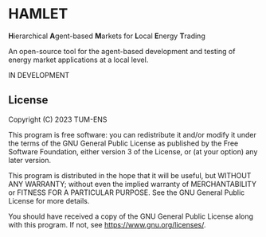 HAMLET
=======

**H**ierarchical **A**gent-based **M**arkets for **L**ocal **E**nergy **T**rading

An open-source tool for the agent-based development and testing of energy market applications at a local level.

IN DEVELOPMENT

## License

Copyright (C) 2023 TUM-ENS

This program is free software: you can redistribute it and/or modify
it under the terms of the GNU General Public License as published by
the Free Software Foundation, either version 3 of the License, or
(at your option) any later version.

This program is distributed in the hope that it will be useful,
but WITHOUT ANY WARRANTY; without even the implied warranty of
MERCHANTABILITY or FITNESS FOR A PARTICULAR PURPOSE.  See the
GNU General Public License for more details.

You should have received a copy of the GNU General Public License
along with this program.  If not, see <https://www.gnu.org/licenses/>.
